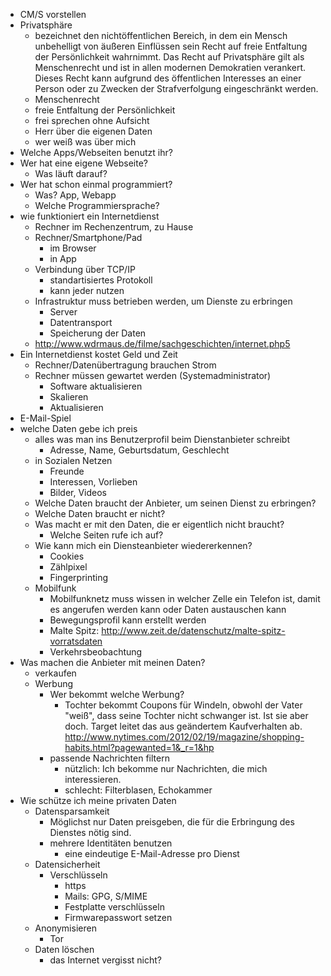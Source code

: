 - CM/S vorstellen 
- Privatsphäre 
  - bezeichnet den nichtöffentlichen Bereich, in dem ein Mensch unbehelligt von äußeren Einflüssen sein Recht auf freie Entfaltung der Persönlichkeit wahrnimmt. Das Recht auf Privatsphäre gilt als Menschenrecht und ist in allen modernen Demokratien verankert. Dieses Recht kann aufgrund des öffentlichen Interesses an einer Person oder zu Zwecken der Strafverfolgung eingeschränkt werden. 
  - Menschenrecht
  - freie Entfaltung der Persönlichkeit
  - frei sprechen ohne Aufsicht 
  - Herr über die eigenen Daten
  - wer weiß was über mich 
- Welche Apps/Webseiten benutzt ihr?
- Wer hat eine eigene Webseite?
  - Was läuft darauf?
- Wer hat schon einmal programmiert?
  - Was? App, Webapp
  - Welche Programmiersprache?
- wie funktioniert ein Internetdienst 
  - Rechner im Rechenzentrum, zu Hause
  - Rechner/Smartphone/Pad
    - im Browser
    - in App
  - Verbindung über TCP/IP
    - standartisiertes Protokoll
    - kann jeder nutzen
  - Infrastruktur muss betrieben werden, um Dienste zu erbringen
    - Server
    - Datentransport
    - Speicherung der Daten
  - http://www.wdrmaus.de/filme/sachgeschichten/internet.php5
- Ein Internetdienst kostet Geld und Zeit
	- Rechner/Datenübertragung brauchen Strom
	- Rechner müssen gewartet werden (Systemadministrator)
	  - Software aktualisieren
	  - Skalieren
	  - Aktualisieren
- E-Mail-Spiel
- welche Daten gebe ich preis
  - alles was man ins Benutzerprofil beim Dienstanbieter schreibt
    - Adresse, Name, Geburtsdatum, Geschlecht
  - in Sozialen Netzen
    - Freunde
    - Interessen, Vorlieben
    - Bilder, Videos
  - Welche Daten braucht der Anbieter, um seinen Dienst zu erbringen?
  - Welche Daten braucht er nicht?
  - Was macht er mit den Daten, die er eigentlich nicht braucht?
    - Welche Seiten rufe ich auf?
  - Wie kann mich ein Diensteanbieter wiedererkennen?
    - Cookies
    - Zählpixel
    - Fingerprinting
   - Mobilfunk
     - Mobilfunknetz muss wissen in welcher Zelle ein Telefon ist, damit es angerufen werden kann oder Daten austauschen kann
     - Bewegungsprofil kann erstellt werden
     - Malte Spitz: http://www.zeit.de/datenschutz/malte-spitz-vorratsdaten
     - Verkehrsbeobachtung
- Was machen die Anbieter mit meinen Daten?
  - verkaufen
  - Werbung
  	- Wer bekommt welche Werbung?
  	  - Tochter bekommt Coupons für Windeln, obwohl der Vater "weiß", dass seine Tochter nicht schwanger ist. Ist sie aber doch. Target leitet das aus geändertem Kaufverhalten ab. http://www.nytimes.com/2012/02/19/magazine/shopping-habits.html?pagewanted=1&_r=1&hp
  	- passende Nachrichten filtern
  	  - nützlich: Ich bekomme nur Nachrichten, die mich interessieren.
  	  - schlecht: Filterblasen, Echokammer
- Wie schütze ich meine privaten Daten
  - Datensparsamkeit
    - Möglichst nur Daten preisgeben, die für die Erbringung des Dienstes nötig sind.
    - mehrere Identitäten benutzen
      - eine eindeutige E-Mail-Adresse pro Dienst
  - Datensicherheit
    - Verschlüsseln
      - https
      - Mails: GPG, S/MIME
      - Festplatte verschlüsseln
      - Firmwarepasswort setzen
  - Anonymisieren
    - Tor
  - Daten löschen
    - das Internet vergisst nicht?
